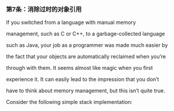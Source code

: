 ### 第7条：消除过时的对象引用

If you switched from a language with manual memory

management, such as C or C++, to a garbage-collected language

such as Java, your job as a programmer was made much easier by

the fact that your objects are automatically reclaimed when you’re

through with them. It seems almost like magic when you first

experience it. It can easily lead to the impression that you don’t

have to think about memory management, but this isn’t quite true.

Consider the following simple stack implementation:



